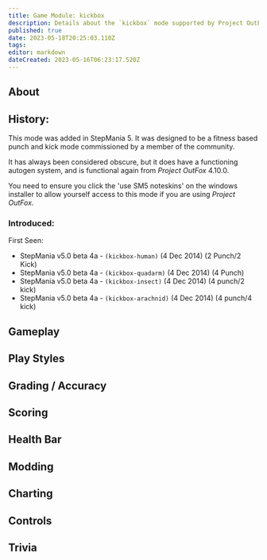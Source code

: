 ```yaml
---
title: Game Module: kickbox
description: Details about the `kickbox` mode supported by Project OutFox.
published: true
date: 2023-05-18T20:25:03.110Z
tags: 
editor: markdown
dateCreated: 2023-05-16T06:23:17.520Z
---
```


## About

## History:

This mode was added in StepMania 5. It was designed to be a fitness based punch and kick mode commissioned by a member of the community.

It has always been considered obscure, but it does have a functioning autogen system, and is functional again from _Project OutFox_ 4.10.0. 

You need to ensure you click the 'use SM5 noteskins' on the windows installer to allow yourself access to this mode if you are using _Project OutFox_.

### Introduced:

First Seen:
 * StepMania v5.0 beta 4a - ``(kickbox-human)`` (4 Dec 2014) (2 Punch/2 Kick)
 * StepMania v5.0 beta 4a - ``(kickbox-quadarm)`` (4 Dec 2014) (4 Punch)
 * StepMania v5.0 beta 4a - ``(kickbox-insect)`` (4 Dec 2014) (4 punch/2 kick)
 * StepMania v5.0 beta 4a - ``(kickbox-arachnid)`` (4 Dec 2014) (4 punch/4 kick)

## Gameplay

## Play Styles

## Grading / Accuracy

## Scoring

## Health Bar

## Modding

## Charting

## Controls

## Trivia
